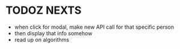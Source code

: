 # TODOZ NEXTS

* when click for modal, make new API call for that specific person
* then display that info somehow
* read up on algorithms
